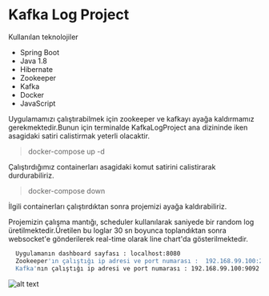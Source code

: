 # Kafka Log Project

Kullanılan teknolojiler 
  - Spring Boot
  - Java 1.8
  - Hibernate
  - Zookeeper
  - Kafka
  - Docker
  - JavaScript
  
  Uygulamamızı çalıştırabilmek için zookeeper ve kafkayı ayağa kaldırmamız gerekmektedir.Bunun için terminalde KafkaLogProject ana dizininde iken asagidaki satiri calistirmak yeterli olacaktir.
  
  > docker-compose up -d
  
  Çalıştırdığımız containerları asagidaki komut satirini calistirarak durdurabiliriz.
  
  > docker-compose down
  
  İlgili containerları çalıştırdıktan sonra projemizi ayağa kaldırabiliriz.
  
  Projemizin çalışma mantığı, scheduler kullanılarak saniyede bir random log üretilmektedir.Üretilen bu loglar 30 sn boyunca toplandıktan sonra websocket'e gönderilerek real-time olarak line chart'da gösterilmektedir.
  
  
```sh
  Uygulamanın dashboard sayfası : localhost:8080
  Zookeeper'ın çalıştığı ip adresi ve port numarası :  192.168.99.100:2181
  Kafka'nın çalıştığı ip adresi ve port numarası : 192.168.99.100:9092
```

![alt text](https://i.imgyukle.com/2019/08/27/oIRdoq.png)

